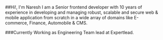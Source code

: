 ##Hi!, I'm Naresh
I am a Senior frontend developer with 10 years of experience in developing and managing robust, scalable and secure web & mobile application from scratch in a wide array of domains like E-commerce, Finance, Automobile & CMS.

###Currently Working as Engineering Team lead at Expertlead.

